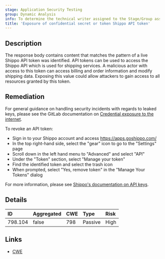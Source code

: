 ```yaml
---
stage: Application Security Testing
group: Dynamic Analysis
info: To determine the technical writer assigned to the Stage/Group associated with this page, see https://handbook.gitlab.com/handbook/product/ux/technical-writing/#assignments
title: 'Exposure of confidential secret or token Shippo API token'
---
```


## Description

The response body contains content that matches the pattern of a live Shippo API token was identified. API tokens can be used to access the Shippo API which is used for shipping services. A malicious actor with access to this token can access billing and order information and modify shipping data.
Exposing this value could allow attackers to gain access to all resources granted by this token.

## Remediation

For general guidance on handling security incidents with regards to leaked keys, please see the GitLab documentation on [Credential exposure to the internet](../../../../../security/responding_to_security_incidents.md#credential-exposure-to-public-internet).

To revoke an API token:

- Sign in to your Shippo account and access <https://apps.goshippo.com/>
- In the top right-hand side, select the "gear" icon to go to the "Settings" page
- Scroll down in the left hand menu to "Advanced" and select "API"
- Under the "Token" section, select "Manage your token"
- Find the identified token and select the trash icon
- When prompted, select "Yes, remove token" in the "Manage Your Tokens" dialog

For more information, please see [Shippo's documentation on API keys](https://portal.goshippo.com/api-config/api).

## Details

| ID | Aggregated | CWE | Type | Risk |
|:---|:-----------|:----|:-----|:-----|
| 798.104 | false | 798 | Passive | High |

## Links

- [CWE](https://cwe.mitre.org/data/definitions/798.html)
